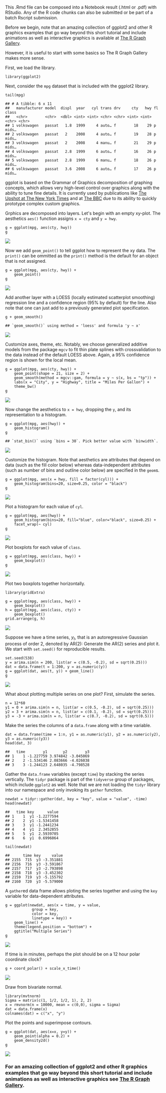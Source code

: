 This .Rmd file can be composed into a Notebook result (.html or .pdf)
with RStudio. Any of the R code chunks can also be submitted or be part
of a batch Rscript submission.

Before we begin, note that an amazing collection of ggplot2 and other R
graphics examples that go way beyond this short tutorial and include
animations as well as interactive graphics is available at [The R Graph
Gallery](https://www.r-graph-gallery.com/).

However, it is useful to start with some basics so The R Graph Gallery
makes more sense.

First, we load the library.

    library(ggplot2)

Next, consider the `mpg` dataset that is included with the ggplot2
library.

    tail(mpg)

    ## # A tibble: 6 x 11
    ##   manufacturer model  displ  year   cyl trans drv     cty   hwy fl    class
    ##   <chr>        <chr>  <dbl> <int> <int> <chr> <chr> <int> <int> <chr> <chr>
    ## 1 volkswagen   passat   1.8  1999     4 auto… f        18    29 p     mids…
    ## 2 volkswagen   passat   2    2008     4 auto… f        19    28 p     mids…
    ## 3 volkswagen   passat   2    2008     4 manu… f        21    29 p     mids…
    ## 4 volkswagen   passat   2.8  1999     6 auto… f        16    26 p     mids…
    ## 5 volkswagen   passat   2.8  1999     6 manu… f        18    26 p     mids…
    ## 6 volkswagen   passat   3.6  2008     6 auto… f        17    26 p     mids…

ggplot is based on the Grammar of Graphics decomposition of graphing
concepts, which allows very high-level control over graphics along with
the ability to tune fine details. It is currently used by publications
like [The Upshot at The New York
Times](https://flowingdata.com/tag/upshot/) and at [The
BBC](https://bbc.github.io/rcookbook/) due to its ability to quickly
prototype complex custom graphics.

Grphics are decomposed into layers. Let's begin with an empty xy-plot.
The aesthetics `aes()` function assigns `x = cty` and `y = hwy`.

    g = ggplot(mpg, aes(cty, hwy))
    g

![](ggplot2_files/figure-markdown_strict/unnamed-chunk-3-1.png)

Now we add `geom_point()` to tell ggplot how to represent the xy data.
The `print()` can be ommitted as the `print()` method is the default for
an object that is not assigned.

    g = ggplot(mpg, aes(cty, hwy)) +
        geom_point()
    g

![](ggplot2_files/figure-markdown_strict/unnamed-chunk-4-1.png)

Add another layer with a LOESS (locally estimated scatterplot smoothing)
regression line and a confidence region (95% by default) for the line.
Also note that one can just add to a previously generated plot
specification.

    g + geom_smooth()

    ## `geom_smooth()` using method = 'loess' and formula 'y ~ x'

![](ggplot2_files/figure-markdown_strict/unnamed-chunk-5-1.png)

Customize axes, theme, etc. Notably, we choose generalized additive
models from the package `mgcv` to fit thin plate splines with
crossvalidation to the data instead of the default LOESS above. Again, a
95% confidence region is shown for the local mean.

    g = ggplot(mpg, aes(cty, hwy)) +
        geom_point(shape = 21, size = 2) +
        geom_smooth(method = mgcv::gam, formula = y ~ s(x, bs = "tp")) +
        labs(x = "City", y = "Highway", title = "Miles Per Gallon") +
        theme_bw()
    g

![](ggplot2_files/figure-markdown_strict/unnamed-chunk-6-1.png)

Now change the aesthetics to `x = hwy`, dropping the `y`, and its
representation to a histogram.

    g = ggplot(mpg, aes(hwy)) +
        geom_histogram()
    g

    ## `stat_bin()` using `bins = 30`. Pick better value with `binwidth`.

![](ggplot2_files/figure-markdown_strict/unnamed-chunk-7-1.png)

Customize the histogram. Note that aesthetics are attributes that depend
on data (such as the fill color below) whereas data-independent
attributes (such as number of bins and outline color below) are
specified in the `geom`s.

    g = ggplot(mpg, aes(x = hwy, fill = factor(cyl))) +
        geom_histogram(bins=20, size=0.25, color = "black")
    g

![](ggplot2_files/figure-markdown_strict/unnamed-chunk-8-1.png)

Plot a histogram for each value of `cyl`.

    g = ggplot(mpg, aes(hwy)) +
        geom_histogram(bins=20, fill="blue", color="black", size=0.25) +
        facet_wrap(~ cyl)
    g

![](ggplot2_files/figure-markdown_strict/unnamed-chunk-9-1.png)

Plot boxplots for each value of `class`.

    g = ggplot(mpg, aes(class, hwy)) +
        geom_boxplot()
    g

![](ggplot2_files/figure-markdown_strict/unnamed-chunk-10-1.png)

Plot two boxplots together horizontally.

    library(gridExtra)

    g = ggplot(mpg, aes(class, hwy)) +
        geom_boxplot()
    h = ggplot(mpg, aes(class, cty)) +
        geom_boxplot()
    grid.arrange(g, h)

![](ggplot2_files/figure-markdown_strict/unnamed-chunk-11-1.png)

Suppose we have a time series, *y*<sub>*t*</sub>, that is an
autoregressive Gaussian process of order 2, denoted by AR(2):
Generate the AR(2) series and plot it. We start with `set.seed()` for
reproducible results.

    set.seed(538)
    y = arima.sim(n = 200, list(ar = c(0.5, -0.2), sd = sqrt(0.25)))
    dat = data.frame(t = 1:200, y = as.numeric(y))
    g = ggplot(dat, aes(t, y)) + geom_line()
    g

![](ggplot2_files/figure-markdown_strict/unnamed-chunk-12-1.png)

What about plotting multiple series on one plot? First, simulate the
series.

    n = 12*60
    y1 = 0 + arima.sim(n = n, list(ar = c(0.5, -0.2), sd = sqrt(0.25)))
    y2 = 3 + arima.sim(n = n, list(ar = c(0.1, -0.2), sd = sqrt(0.25)))
    y3 = -3 + arima.sim(n = n, list(ar = c(0.7, -0.2), sd = sqrt(0.5)))

Make the series the columns of a `data.frame` along with a time
variable.

    dat = data.frame(time = 1:n, y1 = as.numeric(y1), y2 = as.numeric(y2), y3 = as.numeric(y3))
    head(dat, 3)

    ##   time        y1       y2        y3
    ## 1    1 -1.227759 3.974842 -3.045069
    ## 2    2 -1.534146 2.083666 -4.026038
    ## 3    3 -1.244123 2.648035 -4.798528

Gather the `data.frame` variables (except `time`) by stacking the series
vertically. The `tidyr` package is part of the `tidyverse` group of
packages, which include `ggplot2` as well. Note that we are not loading
the `tidyr` library into our namespace and only invoking its `gather`
function.

    newdat = tidyr::gather(dat, key = "key", value = "value", -time)
    head(newdat)

    ##   time key      value
    ## 1    1  y1 -1.2277594
    ## 2    2  y1 -1.5341458
    ## 3    3  y1 -1.2441234
    ## 4    4  y1  2.3452855
    ## 5    5  y1  2.5939705
    ## 6    6  y1  0.6996064

    tail(newdat)

    ##      time key     value
    ## 2155  715  y3 -3.351881
    ## 2156  716  y3 -3.591867
    ## 2157  717  y3 -2.793898
    ## 2158  718  y3 -3.452302
    ## 2159  719  y3 -5.155792
    ## 2160  720  y3 -5.579000

A `gather`ed data frame allows ploting the series together and using the
`key` variable for data-dependent attributes.

    g = ggplot(newdat, aes(x = time, y = value,
                group = key,
                color = key,
                linetype = key)) +
        geom_line() +
        theme(legend.position = "bottom") +
        ggtitle("Multiple Series")
    g

![](ggplot2_files/figure-markdown_strict/unnamed-chunk-16-1.png)

If time is in minutes, perhaps the plot should be on a 12 hour polar
coordinate clock?

    g + coord_polar() + scale_x_time()

![](ggplot2_files/figure-markdown_strict/unnamed-chunk-17-1.png)

Draw from bivariate normal.

    library(mvtnorm)
    Sigma = matrix(c(1, 1/2, 1/2, 1), 2, 2)
    x = rmvnorm(n = 10000, mean = c(0,0), sigma = Sigma)
    dat = data.frame(x)
    colnames(dat) = c("x", "y")

Plot the points and superimpose contours.

    g = ggplot(dat, aes(x=x, y=y)) +
        geom_point(alpha = 0.2) +
        geom_density2d()
    g

![](ggplot2_files/figure-markdown_strict/unnamed-chunk-19-1.png)

### For an amazing collection of ggplot2 and other R graphics examples that go way beyond this short tutorial and include animations as well as interactive graphics see [The R Graph Gallery](https://www.r-graph-gallery.com/).
